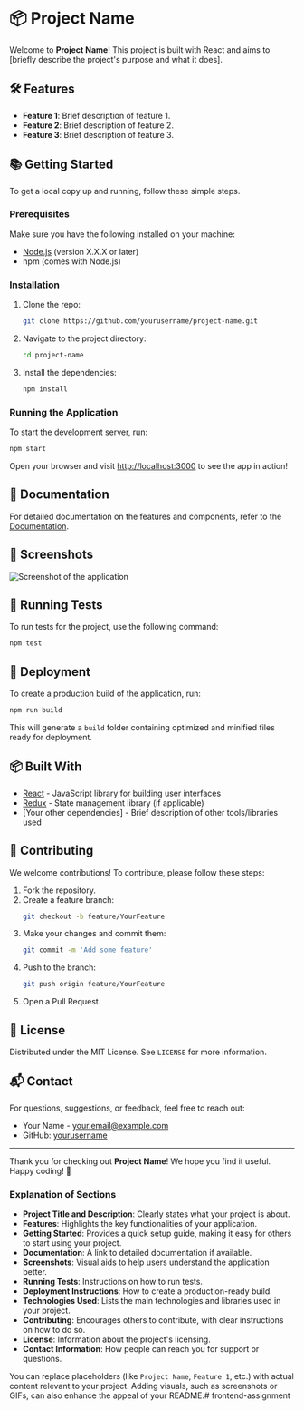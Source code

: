# 📦 Project Name

Welcome to **Project Name**! This project is built with React and aims to [briefly describe the project's purpose and what it does]. 

## 🛠️ Features

- **Feature 1**: Brief description of feature 1.
- **Feature 2**: Brief description of feature 2.
- **Feature 3**: Brief description of feature 3.
  
## 📚 Getting Started

To get a local copy up and running, follow these simple steps.

### Prerequisites

Make sure you have the following installed on your machine:

- [Node.js](https://nodejs.org/) (version X.X.X or later)
- npm (comes with Node.js)

### Installation

1. Clone the repo:
   ```bash
   git clone https://github.com/yourusername/project-name.git
   ```
   
2. Navigate to the project directory:
   ```bash
   cd project-name
   ```

3. Install the dependencies:
   ```bash
   npm install
   ```

### Running the Application

To start the development server, run:

```bash
npm start
```

Open your browser and visit [http://localhost:3000](http://localhost:3000) to see the app in action!

## 📖 Documentation

For detailed documentation on the features and components, refer to the [Documentation](https://link-to-your-docs.com).

## 🎨 Screenshots

![Screenshot of the application](path/to/screenshot.png)

## 🧪 Running Tests

To run tests for the project, use the following command:

```bash
npm test
```

## 🚀 Deployment

To create a production build of the application, run:

```bash
npm run build
```

This will generate a `build` folder containing optimized and minified files ready for deployment.

## 📦 Built With

- [React](https://reactjs.org/) - JavaScript library for building user interfaces
- [Redux](https://redux.js.org/) - State management library (if applicable)
- [Your other dependencies] - Brief description of other tools/libraries used

## 🤝 Contributing

We welcome contributions! To contribute, please follow these steps:

1. Fork the repository.
2. Create a feature branch:
   ```bash
   git checkout -b feature/YourFeature
   ```
3. Make your changes and commit them:
   ```bash
   git commit -m 'Add some feature'
   ```
4. Push to the branch:
   ```bash
   git push origin feature/YourFeature
   ```
5. Open a Pull Request.

## 📜 License

Distributed under the MIT License. See `LICENSE` for more information.

## 📬 Contact

For questions, suggestions, or feedback, feel free to reach out:

- Your Name - [your.email@example.com](mailto:your.email@example.com)
- GitHub: [yourusername](https://github.com/yourusername)

---

Thank you for checking out **Project Name**! We hope you find it useful. Happy coding! 🚀

### Explanation of Sections

- **Project Title and Description**: Clearly states what your project is about.
- **Features**: Highlights the key functionalities of your application.
- **Getting Started**: Provides a quick setup guide, making it easy for others to start using your project.
- **Documentation**: A link to detailed documentation if available.
- **Screenshots**: Visual aids to help users understand the application better.
- **Running Tests**: Instructions on how to run tests.
- **Deployment Instructions**: How to create a production-ready build.
- **Technologies Used**: Lists the main technologies and libraries used in your project.
- **Contributing**: Encourages others to contribute, with clear instructions on how to do so.
- **License**: Information about the project's licensing.
- **Contact Information**: How people can reach you for support or questions.

You can replace placeholders (like `Project Name`, `Feature 1`, etc.) with actual content relevant to your project. Adding visuals, such as screenshots or GIFs, can also enhance the appeal of your README.#   f r o n t e n d - a s s i g n m e n t 
 
 
